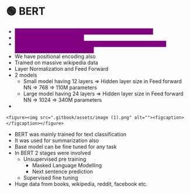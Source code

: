 # 🟢 BERT

* <mark style="color:purple;background-color:purple;">**Bidirectional Encoder Representation from Transformer**</mark>
* <mark style="color:purple;background-color:purple;">**Encoder based architecture**</mark>
* <mark style="color:purple;background-color:purple;">**Bidirectional means it is going to process the data in both the directions to self attention layer**</mark>
* We have positional encoding also
* Trained on massive wikipedia data
* Layer Normalization and Feed Forward
* 2 models
  * Small model having 12 layers ⇒ Hidden layer size in Feed forward NN ⇒ 768 ⇒ 110M parameters
  * Large model having 24 layers ⇒ Hidden layer size in Feed forward NN ⇒ 1024 ⇒ 340M parameters
*

    <figure><img src=".gitbook/assets/image (1).png" alt=""><figcaption></figcaption></figure>
* BERT was mainly trained for text classification
* It was used for summarization also
* Base model can be fine tuned for any task
* In BERT 2 stages were involved
  * Unsupervised pre training
    * Masked Language Modelling
    * Next sentence prediction
  * Supervised fine tuning
* Huge data from books, wikipedia, reddit, facebook etc.
